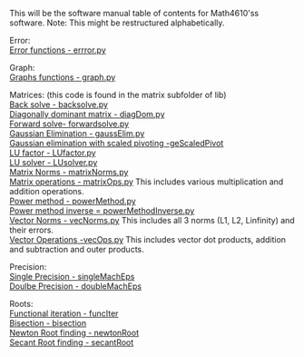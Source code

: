 This will be the software manual table of contents for Math4610'ss software.  Note: This might be restructured alphabetically. 

 Error:    
  [Error functions - errror.py](https://github.com/rj-may/math4610/blob/main/software_manual/error.md)
  
 Graph:   
  [Graphs functions - graph.py](https://github.com/rj-may/math4610/blob/main/software_manual/graph.md)
  
  Matrices:   (this code is found in the matrix subfolder of lib)        
   [Back solve - backsolve.py](https://github.com/rj-may/math4610/blob/main/software_manual/backSolve.md)  
   [Diagonally dominant matrix - diagDom.py](https://github.com/rj-may/math4610/blob/main/software_manual/diagonallyDominant.md)   
   [Forward solve- forwardsolve.py](https://github.com/rj-may/math4610/blob/main/software_manual/LUsolver.md)        
    [Gaussian Elimination - gaussElim.py](https://github.com/rj-may/math4610/blob/main/software_manual/gaussElim.md)     
   [Gaussian elimination with scaled pivoting -geScaledPivot](https://github.com/rj-may/math4610/blob/main/software_manual/gaussElimScaledPivot.md)     
   [LU factor - LUfactor.py](https://github.com/rj-may/math4610/blob/main/software_manual/LUfactor.md)      
   [LU solver - LUsolver.py](https://github.com/rj-may/math4610/blob/main/software_manual/LUsolver.md)      
   [Matrix Norms - matrixNorms.py](https://github.com/rj-may/math4610/blob/main/software_manual/matrixNorms.md)  
   [Matrix operations - matrixOps.py](https://github.com/rj-may/math4610/blob/main/lib/matrix/matrixOps.py) 
                  This includes various multiplication and addition operations.      
   [Power method - powerMethod.py](https://github.com/rj-may/math4610/blob/main/software_manual/powerMethod.md)  
   [Power method inverse = powerMethodInverse.py](https://github.com/rj-may/math4610/blob/main/software_manual/powerMethodInverse.md)  
   [Vector Norms - vecNorms.py](https://github.com/rj-may/math4610/blob/main/software_manual/vecNorms.md) This includes all 3 norms (L1, L2, Linfinity) and their errors.    
   [Vector Operations -vecOps.py](https://github.com/rj-may/math4610/blob/main/software_manual/vectorOperations.md)  This includes vector dot products, addition and subtraction and outer products.    
   

Precision:  
  [Single Precision - singleMachEps](https://github.com/rj-may/math4610/blob/main/software_manual/singleMachEps.md)   
  [Doulbe Precision - doubleMachEps](https://github.com/rj-may/math4610/blob/main/software_manual/doubleMachEps.md)
  

  
 Roots:     
  [Functional iteration - funcIter](https://github.com/rj-may/math4610/blob/main/software_manual/funcIter.md)   
  [Bisection - bisection](https://github.com/rj-may/math4610/blob/main/software_manual/bisection.md)   
  [Newton Root finding - newtonRoot](https://github.com/rj-may/math4610/blob/main/software_manual/newtonRoot.md)  
  [Secant Root finding - secantRoot](https://github.com/rj-may/math4610/blob/main/software_manual/secantRoot.md)  
 
  
